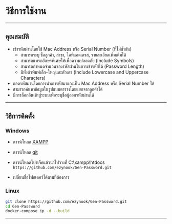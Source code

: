 # วิธีการใช้งาน
---
## คุณสมบัติ
* เข้ารหัสผ่านโดยใช้ Mac Address หรือ Serial Number (ที่ไม่ซ้ำกัน)
    * สามารถระบุ ชื่อลูกค้า, สาขา, ไอพีแอดเดรส, รายละเอียดเพิ่มเติมได้
    * สามารถแทรกอักษรพิเศษให้เพื่อความปลอดภัย (Include Symbols)
    * สามารถกำหนดจำนวนของรหัสผ่านในการเข้ารหัสได้ (Password Length)
    * มีทั้งตัวพิมพ์เล็ก-ใหญ่และตัวเลข (Include Lowercase and Uppercase Characters)
* ถอดรหัสผ่านโดยการนำเอารหัสมาแกะเป็น Mac Address หรือ Serial Number ได้
* สามารถค้นหาข้อมูลในรูปแบบตารางโดยแยกจากลูกค้าได้
* มีการล็อกอินเข้าสู่ระบบเพื่อระบุชื่อผู้ออกรหัสผ่านได้
---
## วิธีการติดตั้ง
### Windows
* ดาวน์โหลด [XAMPP](https://sourceforge.net/projects/xampp/files/XAMPP%20Windows/7.4.33/)

* ดาวน์โหลด [git](https://git-scm.com/downloads)

* ดาวน์โหลดโปรเจ็คแล้วนำไปวางที่ C:\xampp\htdocs ```https://github.com/ezynook/Gen-Password.git```

* เปลี่ยนชื่อโฟลเดอร์ได้ตามที่ต้องการ

### Linux
```sh
git clone https://github.com/ezynook/Gen-Password.git
cd Gen-Password
docker-compose ip -d --build
```
---
